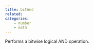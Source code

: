 ```yaml
---
title: bitAnd
related:
categories:
    - number
    - math
---
```


Performs a bitwise logical AND operation.